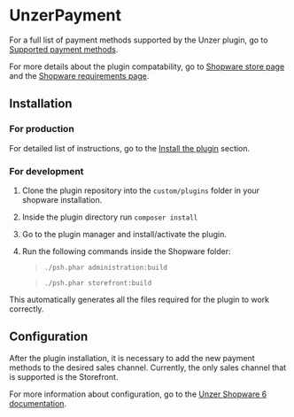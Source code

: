 # UnzerPayment

For a full list of payment methods supported by the Unzer plugin, go to <a href="https://docs.unzer.com/plugins/supported-payment-methods/" target="_blank">Supported payment methods</a>.

For more details about the plugin compatability, go to <a href="https://store.shopware.com/en/unzer48059319318f/unzer-payments-for-shopware-6.html" target="_blank">Shopware store page</a> and the <a href="https://docs.shopware.com/en/shopware-6-en/first-steps/system-requirements" target="_blank">Shopware requirements page</a>.

## Installation

### For production
For detailed list of instructions, go to the <a href="https://docs.unzer.com/plugins/shopware-6/shop6-install-plugin/#step-1-install-the-plugin" target="_blank">Install the plugin</a> section.

### For development
1. Clone the plugin repository into the `custom/plugins` folder in your shopware installation.
2. Inside the plugin directory run `composer install`
3. Go to the plugin manager and install/activate the plugin.
4. Run the following commands inside the Shopware folder:
    > `./psh.phar administration:build`

    > `./psh.phar storefront:build`

This automatically generates all the files required for the plugin to work correctly.

## Configuration

After the plugin installation, it is necessary to add the new payment methods to the desired sales channel.
Currently, the only sales channel that is supported is the Storefront.

For more information about configuration, go to the <a href="https://docs.unzer.com/plugins/shopware-6/" target="_blank">Unzer Shopware 6 documentation</a>.
